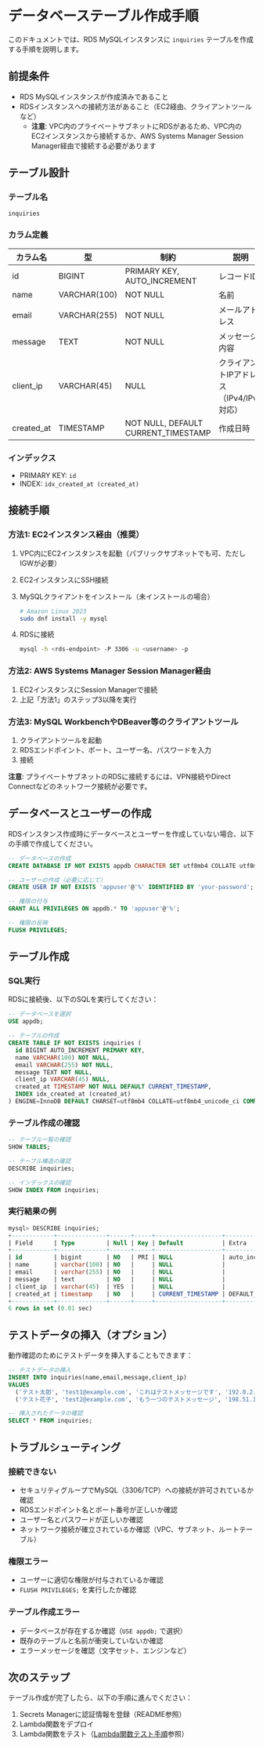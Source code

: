 # データベーステーブル作成手順

このドキュメントでは、RDS MySQLインスタンスに `inquiries` テーブルを作成する手順を説明します。

## 前提条件

- RDS MySQLインスタンスが作成済みであること
- RDSインスタンスへの接続方法があること（EC2経由、クライアントツールなど）
  - **注意**: VPC内のプライベートサブネットにRDSがあるため、VPC内のEC2インスタンスから接続するか、AWS Systems Manager Session Manager経由で接続する必要があります

## テーブル設計

### テーブル名

`inquiries`

### カラム定義

| カラム名 | 型 | 制約 | 説明 |
|---------|-----|------|------|
| id | BIGINT | PRIMARY KEY, AUTO_INCREMENT | レコードID |
| name | VARCHAR(100) | NOT NULL | 名前 |
| email | VARCHAR(255) | NOT NULL | メールアドレス |
| message | TEXT | NOT NULL | メッセージ内容 |
| client_ip | VARCHAR(45) | NULL | クライアントIPアドレス（IPv4/IPv6対応） |
| created_at | TIMESTAMP | NOT NULL, DEFAULT CURRENT_TIMESTAMP | 作成日時 |

### インデックス

- PRIMARY KEY: `id`
- INDEX: `idx_created_at (created_at)`

## 接続手順

### 方法1: EC2インスタンス経由（推奨）

1. VPC内にEC2インスタンスを起動（パブリックサブネットでも可、ただしIGWが必要）
2. EC2インスタンスにSSH接続
3. MySQLクライアントをインストール（未インストールの場合）

   ```bash
   # Amazon Linux 2023
   sudo dnf install -y mysql
   ```

4. RDSに接続

   ```bash
   mysql -h <rds-endpoint> -P 3306 -u <username> -p
   ```

### 方法2: AWS Systems Manager Session Manager経由

1. EC2インスタンスにSession Managerで接続
2. 上記「方法1」のステップ3以降を実行

### 方法3: MySQL WorkbenchやDBeaver等のクライアントツール

1. クライアントツールを起動
2. RDSエンドポイント、ポート、ユーザー名、パスワードを入力
3. 接続

**注意**: プライベートサブネットのRDSに接続するには、VPN接続やDirect Connectなどのネットワーク接続が必要です。

## データベースとユーザーの作成

RDSインスタンス作成時にデータベースとユーザーを作成していない場合、以下の手順で作成してください。

```sql
-- データベースの作成
CREATE DATABASE IF NOT EXISTS appdb CHARACTER SET utf8mb4 COLLATE utf8mb4_unicode_ci;

-- ユーザーの作成（必要に応じて）
CREATE USER IF NOT EXISTS 'appuser'@'%' IDENTIFIED BY 'your-password';

-- 権限の付与
GRANT ALL PRIVILEGES ON appdb.* TO 'appuser'@'%';

-- 権限の反映
FLUSH PRIVILEGES;
```

## テーブル作成

### SQL実行

RDSに接続後、以下のSQLを実行してください：

```sql
-- データベースを選択
USE appdb;

-- テーブルの作成
CREATE TABLE IF NOT EXISTS inquiries (
  id BIGINT AUTO_INCREMENT PRIMARY KEY,
  name VARCHAR(100) NOT NULL,
  email VARCHAR(255) NOT NULL,
  message TEXT NOT NULL,
  client_ip VARCHAR(45) NULL,
  created_at TIMESTAMP NOT NULL DEFAULT CURRENT_TIMESTAMP,
  INDEX idx_created_at (created_at)
) ENGINE=InnoDB DEFAULT CHARSET=utf8mb4 COLLATE=utf8mb4_unicode_ci COMMENT='お問い合わせフォームテーブル';
```

### テーブル作成の確認

```sql
-- テーブル一覧の確認
SHOW TABLES;

-- テーブル構造の確認
DESCRIBE inquiries;

-- インデックスの確認
SHOW INDEX FROM inquiries;
```

### 実行結果の例

```sql
mysql> DESCRIBE inquiries;
+------------+--------------+------+-----+-------------------+-------------------+
| Field      | Type         | Null | Key | Default           | Extra             |
+------------+--------------+------+-----+-------------------+-------------------+
| id         | bigint       | NO   | PRI | NULL              | auto_increment    |
| name       | varchar(100) | NO   |     | NULL              |                   |
| email      | varchar(255) | NO   |     | NULL              |                   |
| message    | text         | NO   |     | NULL              |                   |
| client_ip  | varchar(45)  | YES  |     | NULL              |                   |
| created_at | timestamp    | NO   |     | CURRENT_TIMESTAMP | DEFAULT_GENERATED |
+------------+--------------+------+-----+-------------------+-------------------+
6 rows in set (0.01 sec)
```

## テストデータの挿入（オプション）

動作確認のためにテストデータを挿入することもできます：

```sql
-- テストデータの挿入
INSERT INTO inquiries(name,email,message,client_ip)
VALUES
  ('テスト太郎', 'test1@example.com', 'これはテストメッセージです', '192.0.2.1'),
  ('テスト花子', 'test2@example.com', 'もう一つのテストメッセージ', '198.51.100.2');

-- 挿入されたデータの確認
SELECT * FROM inquiries;
```

## トラブルシューティング

### 接続できない

- セキュリティグループでMySQL（3306/TCP）への接続が許可されているか確認
- RDSエンドポイント名とポート番号が正しいか確認
- ユーザー名とパスワードが正しいか確認
- ネットワーク接続が確立されているか確認（VPC、サブネット、ルートテーブル）

### 権限エラー

- ユーザーに適切な権限が付与されているか確認
- `FLUSH PRIVILEGES;` を実行したか確認

### テーブル作成エラー

- データベースが存在するか確認（`USE appdb;` で選択）
- 既存のテーブルと名前が衝突していないか確認
- エラーメッセージを確認（文字セット、エンジンなど）

## 次のステップ

テーブル作成が完了したら、以下の手順に進んでください：

1. Secrets Managerに認証情報を登録（README参照）
2. Lambda関数をデプロイ
3. Lambda関数をテスト（[Lambda関数テスト手順](./LAMBDA_TEST.md)参照）

